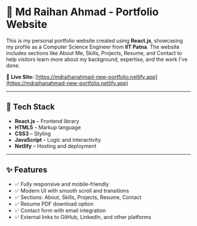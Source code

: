 # 💼 Md Raihan Ahmad - Portfolio Website

This is my personal portfolio website created using **React.js**, showcasing my profile as a Computer Science Engineer from **IIT Patna**. The website includes sections like About Me, Skills, Projects, Resume, and Contact to help visitors learn more about my background, expertise, and the work I've done.

🔗 **Live Site:** [https://mdraihanahmad-new-portfolio.netlify.app](https://mdraihanahmad-new-portfolio.netlify.app)

---

## 🚀 Tech Stack

- **React.js** – Frontend library
- **HTML5** – Markup language
- **CSS3** – Styling
- **JavaScript** – Logic and interactivity
- **Netlify** – Hosting and deployment

---

## ✨ Features

- ✅ Fully responsive and mobile-friendly
- ✅ Modern UI with smooth scroll and transitions
- ✅ Sections: About, Skills, Projects, Resume, Contact
- ✅ Resume PDF download option
- ✅ Contact form with email integration
- ✅ External links to GitHub, LinkedIn, and other platforms
